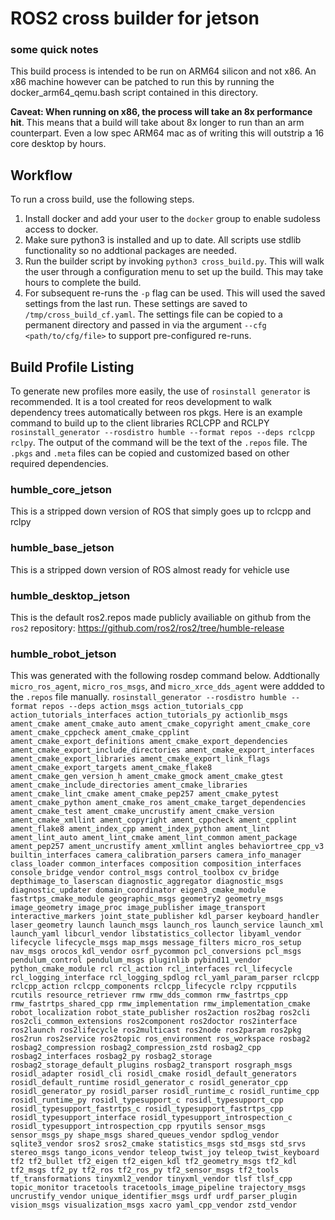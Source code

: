 # ROS2 cross builder for jetson
### some quick notes
This build process is intended to be run on ARM64 silicon and not x86. An x86 machine however can be patched to run this by running the docker_arm64_qemu.bash script contained in this directory. 


**Caveat: When running on x86, the process will take an 8x performance hit**. This means that a build will take about 8x longer to run than an arm counterpart. Even a low spec ARM64 mac as of writing this will outstrip a 16 core desktop by hours.

## Workflow
To run a cross build, use the following steps.
1. Install docker and add your user to the `docker` group to enable sudoless access to docker.
2. Make sure python3 is installed and up to date. All scripts use stdlib functionality so no addtional packages are needed.
3. Run the builder script by invoking `python3 cross_build.py`. This will walk the user through a configuration menu to set up the build. This may take hours to complete the build. 
4. For subsequent re-runs the `-p` flag can be used. This will used the saved settings from the last run. These settings are saved to `/tmp/cross_build_cf.yaml`. The settings file can be copied to a permanent directory and passed in via the argument `--cfg <path/to/cfg/file>` to support pre-configured re-runs.

## Build Profile Listing
To generate new profiles more easily, the use of `rosinstall generator` is recommended. It is a tool created for reos development to walk dependency trees automatically between ros pkgs. Here is an example command to build up to the client libraries RCLCPP and RCLPY `rosinstall_generator --rosdistro humble --format repos --deps rclcpp rclpy`. The output of the command will be the text of the `.repos` file. The `.pkgs` and `.meta` files can be copied and customized based on other required dependencies.

### humble_core_jetson
This is a stripped down version of ROS that simply goes up to rclcpp and rclpy

### humble_base_jetson
This is a stripped down version of ROS almost ready for vehicle use

### humble_desktop_jetson
This is the default ros2.repos made publicly availiable on github from the `ros2` repository: https://github.com/ros2/ros2/tree/humble-release

### humble_robot_jetson
This was generated with the following rosdep command below. Addtionally  `micro_ros_agent`,  `micro_ros_msgs`, and `micro_xrce_dds_agent` were addded to the `.repos` file manually. `rosinstall_generator --rosdistro humble --format repos --deps action_msgs action_tutorials_cpp action_tutorials_interfaces action_tutorials_py actionlib_msgs ament_cmake ament_cmake_auto ament_cmake_copyright ament_cmake_core ament_cmake_cppcheck ament_cmake_cpplint ament_cmake_export_definitions ament_cmake_export_dependencies ament_cmake_export_include_directories ament_cmake_export_interfaces ament_cmake_export_libraries ament_cmake_export_link_flags ament_cmake_export_targets ament_cmake_flake8 ament_cmake_gen_version_h ament_cmake_gmock ament_cmake_gtest ament_cmake_include_directories ament_cmake_libraries ament_cmake_lint_cmake ament_cmake_pep257 ament_cmake_pytest ament_cmake_python ament_cmake_ros ament_cmake_target_dependencies ament_cmake_test ament_cmake_uncrustify ament_cmake_version ament_cmake_xmllint ament_copyright ament_cppcheck ament_cpplint ament_flake8 ament_index_cpp ament_index_python ament_lint ament_lint_auto ament_lint_cmake ament_lint_common ament_package ament_pep257 ament_uncrustify ament_xmllint angles behaviortree_cpp_v3 builtin_interfaces camera_calibration_parsers camera_info_manager class_loader common_interfaces composition composition_interfaces console_bridge_vendor control_msgs control_toolbox cv_bridge depthimage_to_laserscan diagnostic_aggregator diagnostic_msgs diagnostic_updater domain_coordinator eigen3_cmake_module fastrtps_cmake_module geographic_msgs geometry2 geometry_msgs image_geometry image_proc image_publisher image_transport interactive_markers joint_state_publisher kdl_parser keyboard_handler laser_geometry launch launch_msgs launch_ros launch_service launch_xml launch_yaml libcurl_vendor libstatistics_collector libyaml_vendor lifecycle lifecycle_msgs map_msgs message_filters micro_ros_setup nav_msgs orocos_kdl_vendor osrf_pycommon pcl_conversions pcl_msgs pendulum_control pendulum_msgs pluginlib pybind11_vendor python_cmake_module rcl rcl_action rcl_interfaces rcl_lifecycle rcl_logging_interface rcl_logging_spdlog rcl_yaml_param_parser rclcpp rclcpp_action rclcpp_components rclcpp_lifecycle rclpy rcpputils rcutils resource_retriever rmw rmw_dds_common rmw_fastrtps_cpp rmw_fastrtps_shared_cpp rmw_implementation rmw_implementation_cmake robot_localization robot_state_publisher ros2action ros2bag ros2cli ros2cli_common_extensions ros2component ros2doctor ros2interface ros2launch ros2lifecycle ros2multicast ros2node ros2param ros2pkg ros2run ros2service ros2topic ros_environment ros_workspace rosbag2 rosbag2_compression rosbag2_compression_zstd rosbag2_cpp rosbag2_interfaces rosbag2_py rosbag2_storage rosbag2_storage_default_plugins rosbag2_transport rosgraph_msgs rosidl_adapter rosidl_cli rosidl_cmake rosidl_default_generators rosidl_default_runtime rosidl_generator_c rosidl_generator_cpp rosidl_generator_py rosidl_parser rosidl_runtime_c rosidl_runtime_cpp rosidl_runtime_py rosidl_typesupport_c rosidl_typesupport_cpp rosidl_typesupport_fastrtps_c rosidl_typesupport_fastrtps_cpp rosidl_typesupport_interface rosidl_typesupport_introspection_c rosidl_typesupport_introspection_cpp rpyutils sensor_msgs sensor_msgs_py shape_msgs shared_queues_vendor spdlog_vendor sqlite3_vendor sros2 sros2_cmake statistics_msgs std_msgs std_srvs stereo_msgs tango_icons_vendor teleop_twist_joy teleop_twist_keyboard tf2 tf2_bullet tf2_eigen tf2_eigen_kdl tf2_geometry_msgs tf2_kdl tf2_msgs tf2_py tf2_ros tf2_ros_py tf2_sensor_msgs tf2_tools tf_transformations tinyxml2_vendor tinyxml_vendor tlsf tlsf_cpp topic_monitor tracetools tracetools_image_pipeline trajectory_msgs uncrustify_vendor unique_identifier_msgs urdf urdf_parser_plugin vision_msgs visualization_msgs xacro yaml_cpp_vendor zstd_vendor`